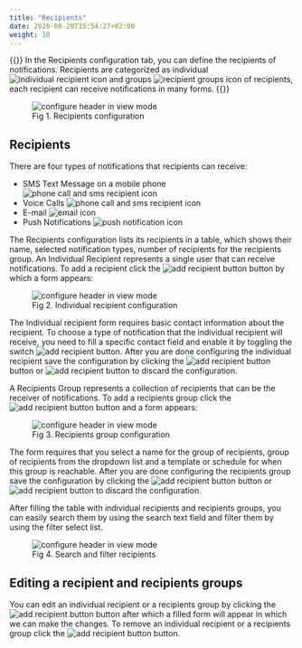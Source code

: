 ```yaml
---
title: "Recipients"
date: 2020-08-20T15:54:27+02:00
weight: 10
---
```


{{<lead>}}
In the Recipients configuration tab, you can define the recipients of notifications. Recipients are categorized as individual <img src="/individual_recipient_icon.png" alt="individual recipient icon" class = "logo_resize"> and groups <img src="/recipients_groups_icon.png" alt="recipient groups icon" class = "logo_resize"> of recipients, each recipient can receive notifications in many forms. 
{{</lead>}}

<figure class="image_container">
    <img class="center_image" src="/recipients_configuration.png" alt="configure header in view mode">
    <figcaption>Fig 1. Recipients configuration</figcaption>
</figure>

## Recipients

There are four types of notifications that recipients can receive:

- SMS Text Message on a mobile phone <img src="/phone_call_and_sms_recipient.png" alt="phone call and sms recipient icon" class = "logo_resize">
- Voice Calls <img src="/phone_call_and_sms_recipient.png" alt="phone call and sms recipient icon" class = "logo_resize">
- E-mail <img src="/email_recipient.png" alt="email icon" class = "logo_resize">
- Push Notifications <img src="/push_notification_recipient.png" alt="push notification icon" class = "logo_resize">

The Recipients configuration lists its recipients in a table, which shows their name, selected notification types, number of recipients for the recipients group. An Individual Recipient represents a single user that can receive notifications. To add a recipient click the <img src="/add_recipient_button.png" alt="add recipient button" > button by which a form appears:

<figure class="image_container">
    <img class="center_image figure_resize2" src="/add_recipient_form.png" alt="configure header in view mode">
    <figcaption>Fig 2. Individual recipient configuration</figcaption>
</figure>

The Individual recipient form requires basic contact information about the recipient. To choose a type of notification that the individual recipient will receive, you need to fill a specific contact field and enable it by toggling the switch <img src="/recipient_toggle_switch.png" alt="add recipient button" >. After you are done configuring the individual recipient save the configuration by clicking the <img src="/add_recipient_form_button.png" alt="add recipient button" > button or <img src="/cancel_recipient_button.png" alt="add recipient button" > to discard the configuration. 

A Recipients Group represents a collection of recipients that can be the receiver of notifications. To add a recipients group click the <img src="/add_recipient_groups_button.png" alt="add recipient button" > button and a form appears:

<figure class="image_container">
    <img class="center_image figure_resize2" src="/add_recipient_groups_form.png" alt="configure header in view mode">
    <figcaption>Fig 3. Recipients group configuration</figcaption>
</figure>

The form requires that you select a name for the group of recipients, group of recipients from the dropdown list and a template or schedule for when this group is reachable. After you are done configuring the recipients group save the configuration by clicking the <img src="/add_recipient_form_button.png" alt="add recipient button" > button or <img src="/cancel_recipient_button.png" alt="add recipient button" > to discard the configuration. 

After filling the table with individual recipients and recipients groups, you can easily search them by using the search text field and filter them by using the filter select list.

<figure class="image_container">
    <img class="center_image figure_resize2" src="/Seach and filter recipients.png" alt="configure header in view mode">
    <figcaption>Fig 4. Search and filter recipients</figcaption>
</figure>

## Editing a recipient and recipients groups

You can edit an individual recipient or a recipients group by clicking the <img src="/edit_recipient_button.png" alt="add recipient button" > button after which a filled form will appear in which we can make the changes. To remove an individual recipient or a recipients group click the <img src="/delete_recipient_button.png" alt="add recipient button" > button.



